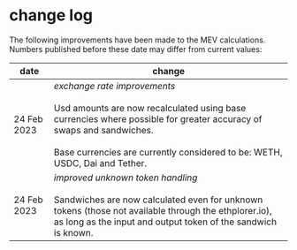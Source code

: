 # change log

The following improvements have been made to the MEV calculations. Numbers published before these date may differ from current values:

| date          | change                                                                      |
|---------------|-----------------------------------------------------------------------------|
|24 Feb 2023|_exchange rate improvements_<br><br>Usd amounts are now recalculated using base currencies where possible for greater accuracy of swaps and sandwiches.<br><br>Base currencies are currently considered to be: WETH, USDC, Dai and Tether.|
|24 Feb 2023|_improved unknown token handling_<br><br>Sandwiches are now calculated even for unknown tokens (those not available through the ethplorer.io), as long as the input and output token of the sandwich is known.|
